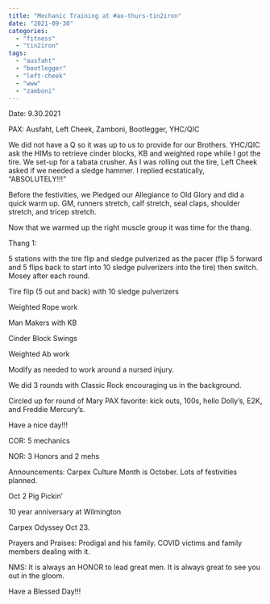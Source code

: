 ```yaml
---
title: "Mechanic Training at #ao-thurs-tin2iron"
date: "2021-09-30"
categories: 
  - "fitness"
  - "tin2iron"
tags: 
  - "ausfaht"
  - "bootlegger"
  - "left-cheek"
  - "www"
  - "zamboni"
---
```


Date: 9.30.2021

PAX: Ausfaht, Left Cheek, Zamboni, Bootlegger, YHC/QIC

We did not have a Q so it was up to us to provide for our Brothers. YHC/QIC ask the HIMs to retrieve cinder blocks, KB and weighted rope while I got the tire. We set-up for a tabata crusher. As I was rolling out the tire, Left Cheek asked if we needed a sledge hammer. I replied ecstatically, “ABSOLUTELY!!!”

Before the festivities, we Pledged our Allegiance to Old Glory and did a quick warm up. GM, runners stretch, calf stretch, seal claps, shoulder stretch, and tricep stretch.

Now that we warmed up the right muscle group it was time for the thang.

Thang 1:

5 stations with the tire flip and sledge pulverized as the pacer (flip 5 forward and 5 flips back to start into 10 sledge pulverizers into the tire) then switch. Mosey after each round.

Tire flip (5 out and back) with 10 sledge pulverizers

Weighted Rope work

Man Makers with KB

Cinder Block Swings

Weighted Ab work

Modify as needed to work around a nursed injury.

We did 3 rounds with Classic Rock encouraging us in the background.

Circled up for round of Mary PAX favorite: kick outs, 100s, hello Dolly’s, E2K, and Freddie Mercury’s.

Have a nice day!!!

COR: 5 mechanics

NOR: 3 Honors and 2 mehs

Announcements: Carpex Culture Month is October. Lots of festivities planned.

Oct 2 Pig Pickin’

10 year anniversary at Wilmington

Carpex Odyssey Oct 23.

Prayers and Praises: Prodigal and his family. COVID victims and family members dealing with it.

NMS: It is always an HONOR to lead great men. It is always great to see you out in the gloom.

Have a Blessed Day!!!
